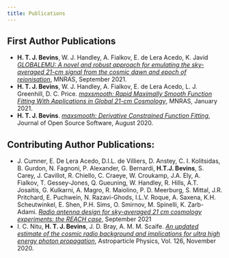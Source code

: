 ```yaml
---
title: Publications
---
```


## First Author Publications

- **H. T. J. Bevins**, W. J. Handley, A. Fialkov, E. de Lera Acedo, K. Javid [*GLOBALEMU: A novel and robust
approach for emulating the sky-averaged 21-cm signal from the cosmic dawn and epoch of
reionisation*](https://doi.org/10.1093/mnras/stab2737), MNRAS, September 2021.
- **H. T. J. Bevins**, W. J. Handley, A. Fialkov, E. de Lera Acedo, L. J. Greenhill, D. C. Price.
[*maxsmooth: Rapid Maximally Smooth Function Fitting With Applications in Global
21-cm Cosmology*](https://doi.org/10.1093/mnras/stab152), MNRAS, January 2021.
- **H. T. J. Bevins**. [*maxsmooth: Derivative Constrained Function Fitting*](https://joss.theoj.org/papers/10.21105/joss.02596),
Journal of Open Source Software, August 2020.

## Contributing Author Publications:

- J. Cumner, E. De Lera Acedo, D.I.L. de Villiers, D. Anstey, C. I. Kolitsidas, B. Gurdon, N. Fagnoni, P. Alexander, G. Bernardi, **H.T.J. Bevins**, S. Carey, J. Cavillot, R. Chiello, C. Craeye, W. Croukamp, J.A. Ely, A. Fialkov, T. Gessey-Jones, Q. Gueuning, W. Handley, R. Hills, A.T. Josaitis, G. Kulkarni, A. Magro, R. Maiolino, P. D. Meerburg, S. Mittal, J.R. Pritchard, E. Puchwein, N. Razavi-Ghods, I.L.V. Roque, A. Saxena, K.H. Scheutwinkel, E. Shen, P.H. Sims, O. Smirnov, M. Spinelli, K. Zarb-Adami. [*Radio antenna design for sky-averaged 21 cm cosmology experiments: the REACH case*](https://ui.adsabs.harvard.edu/abs/2021arXiv210910098C/abstract), September 2021
- I. C. Nitu, **H. T. J. Bevins**, J. D. Bray, A. M. M. Scaife.
[*An updated estimate of the cosmic radio background and implications
for ultra high energy photon propagation*](https://doi.org/10.1016/j.astropartphys.2020.102532),
Astroparticle Physics,
Vol. 126, November 2020.
